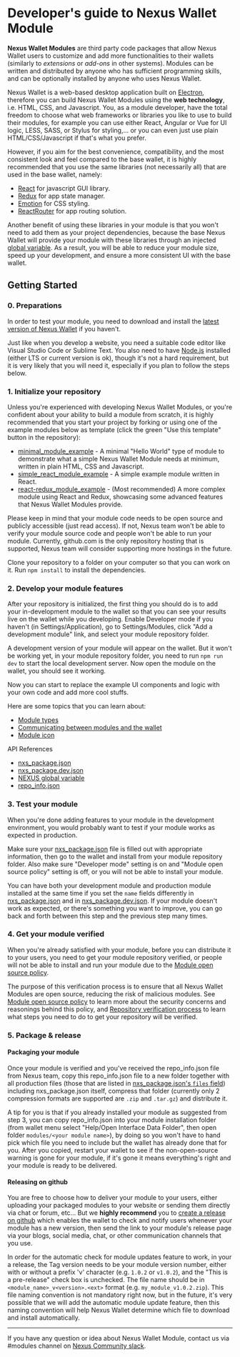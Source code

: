# Developer's guide to Nexus Wallet Module

**Nexus Wallet Modules** are third party code packages that allow Nexus Wallet users to customize and add more functionalities to their wallets (similarly to _extensions_ or _add-ons_ in other systems). Modules can be written and distributed by anyone who has sufficient programming skills, and can be optionally installed by anyone who uses Nexus Wallet.

Nexus Wallet is a web-based desktop application built on [Electron](https://electronjs.org/), therefore you can build Nexus Wallet Modules using the **web technology**, i.e. HTML, CSS, and Javascript. You, as a module developer, have the total freedom to choose what web frameworks or libraries you like to use to build their modules, for example you can use either React, Angular or Vue for UI logic, LESS, SASS, or Stylus for styling,... or you can even just use plain HTML/CSS/Javascript if that's what you prefer.

However, if you aim for the best convenience, compatibility, and the most consistent look and feel compared to the base wallet, it is highly recommended that you use the same libraries (not necessarily all) that are used in the base wallet, namely:

- [React](https://reactjs.org/) for javascript GUI library.
- [Redux](https://redux.js.org/) for app state manager.
- [Emotion](https://emotion.sh) for CSS styling.
- [ReactRouter](https://reacttraining.com/react-router/) for app routing solution.

Another benefit of using these libraries in your module is that you won't need to add them as your project dependencies, because the base Nexus Wallet will provide your module with these libraries through an injected [global variable](./nexus-global-variable.md). As a result, you will be able to reduce your module size, speed up your development, and ensure a more consistent UI with the base wallet.

## Getting Started

### 0. Preparations

In order to test your module, you need to download and install the [latest version of Nexus Wallet](https://github.com/Nexusoft/NexusInterface/releases/latest) if you haven't.

Just like when you develop a website, you need a suitable code editor like Visual Studio Code or Sublime Text. You also need to have [Node.js](https://nodejs.org/) installed (either LTS or current version is ok), though it's not a hard requirement, but it is very likely that you will need it, especially if you plan to follow the steps below.

### 1. Initialize your repository

Unless you're experienced with developing Nexus Wallet Modules, or you're confident about your ability to build a module from scratch, it is highly recommended that you start your project by forking or using one of the example modules below as template (click the green "Use this template" button in the repository):

- [minimal_module_example](https://github.com/Nexusoft/minimal_module_example) - A minimal "Hello World" type of module to demonstrate what a simple Nexus Wallet Module needs at minimum, written in plain HTML, CSS and Javascript.
- [simple_react_module_example](https://github.com/Nexusoft/simple_react_module_example) - A simple example module written in React.
- [react-redux_module_example](https://github.com/Nexusoft/react_redux_module_example) - (Most recommended) A more complex module using React and Redux, showcasing some advanced features that Nexus Wallet Modules provide.

Please keep in mind that your module code needs to be open source and publicly accessible (just read access). If not, Nexus team won't be able to verify your module source code and people won't be able to run your module. Currently, github.com is the only repository hosting that is supported, Nexus team will consider supporting more hostings in the future.

Clone your repository to a folder on your computer so that you can work on it. Run `npm install` to install the dependencies.

### 2. Develop your module features

After your repository is initialized, the first thing you should do is to add your in-development module to the wallet so that you can see your results live on the wallet while you developing. Enable Developer mode if you haven't (in Settings/Application), go to Settings/Modules, click "Add a development module" link, and select your module repository folder.

A development version of your module will appear on the wallet. But it won't be working yet, in your module repository folder, you need to run `npm run dev` to start the local development server. Now open the module on the wallet, you should see it working.

Now you can start to replace the example UI components and logic with your own code and add more cool stuffs.

Here are some topics that you can learn about:

- [Module types](./module-types.md)
- [Communicating between modules and the wallet](./communication.md)
- [Module icon](./module-icon.md)

API References

- [nxs_package.json](./nxs_package.json.md)
- [nxs_package.dev.json](./nxs_package.dev.json.md)
- [NEXUS global variable](./nexus-global-variable.md)
- [repo_info.json](./repo_info.json)

### 3. Test your module

When you're done adding features to your module in the development environment, you would probably want to test if your module works as expected in production.

Make sure your [nxs_package.json](./nxs_package.json.md) file is filled out with appropriate information, then go to the wallet and install from your module repository folder. Also make sure "Developer mode" setting is on and "Module open source policy" setting is off, or you will not be able to install your module.

You can have both your development module and production module installed at the same time if you set the `name` fields differently in [nxs_package.json](./nxs_package.json.md) and in [nxs_package.dev.json](./nxs_package.dev.json.md). If your module doesn't work as expected, or there's something you want to improve, you can go back and forth between this step and the previous step many times.

### 4. Get your module verified

When you're already satisfied with your module, before you can distribute it to your users, you need to get your module repository verified, or people will not be able to install and run your module due to the [Module open source policy](./module-security.md#module-open-source-policy).

The purpose of this verification process is to ensure that all Nexus Wallet Modules are open source, reducing the risk of malicious modules. See [Module open source policy](./module-security.md#module-open-source-policy) to learn more about the security concerns and reasonings behind this policy, and [Repository verification process](./repo-verification-process.md) to learn what steps you need to do to get your repository will be verified.

### 5. Package & release

#### Packaging your module

Once your module is verified and you've received the repo_info.json file from Nexus team, copy this repo_info.json file to a new folder together with all production files (those that are listed in [nxs_package.json's `files` field](./nxs_package.json.md#files)) including nxs_package.json itself, compress that folder (currently only 2 compression formats are supported are `.zip` and `.tar.gz`) and distribute it.

A tip for you is that if you already installed your module as suggested from step 3, you can copy repo_info.json into your module installation folder (from wallet menu select "Help/Open Interface Data Folder", then open folder `modules/<your module name>`), by doing so you won't have to hand pick which file you need to include but the wallet has already done that for you. After you copied, restart your wallet to see if the non-open-source warning is gone for your module, if it's gone it means everything's right and your module is ready to be delivered.

#### Releasing on github

You are free to choose how to deliver your module to your users, either uploading your packaged modules to your website or sending them directly via chat or forum, etc... But we **highly recommend** you to [create a release on github](https://help.github.com/en/articles/creating-releases) which enables the wallet to check and notify users whenever your module has a new version, then send the link to your module's release page via your blogs, social media, chat, or other communication channels that you use.

In order for the automatic check for module updates feature to work, in your a release, the Tag version needs to be your module version number, either with or without a prefix 'v' character (e.g. `1.0.2` or `v1.0.2`), and the "This is a pre-release" check box is unchecked. The file name should be in `<module_name>_v<version>.<ext>` format (e.g. `my_module_v1.0.2.zip`). This file naming convention is not mandatory right now, but in the future, it's very possible that we will add the automatic module update feature, then this naming convention will help Nexus Wallet determine which file to download and install automatically.

---

If you have any question or idea about Nexus Wallet Module, contact us via #modules channel on [Nexus Community slack](https://slack.nexus.io/).

